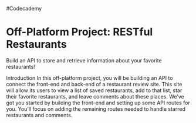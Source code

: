 #Codecademy
# Off-Platform Project: RESTful Restaurants
Build an API to store and retrieve information about your favorite restaurants!

Introduction
In this off-platform project, you will be building an API to connect the front-end and back-end of a restaurant review site. 
This site will allow its users to view a list of saved restaurants, add to that list, star their favorite restaurants, and 
leave comments about these places. We’ve got you started by building the front-end and setting up some API routes for you. 
You’ll focus on adding the remaining routes needed to handle starred restaurants and comments.
